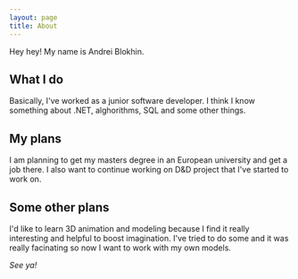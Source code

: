 ```yaml
---
layout: page
title: About
---
```


Hey hey! My name is Andrei Blokhin.

## What I do

Basically, I've worked as a junior software developer. I think I know something about .NET, alghorithms, SQL and some other things.


## My plans

I am planning to get my masters degree in an European university and get a job there. I also want to continue working on D&D project that I've started to work on.

## Some other plans

I'd like to learn 3D animation and modeling because I find it really interesting and helpful to boost imagination. I've tried to do some and it was really facinating so now I want to work with my own models.

_See ya!_

